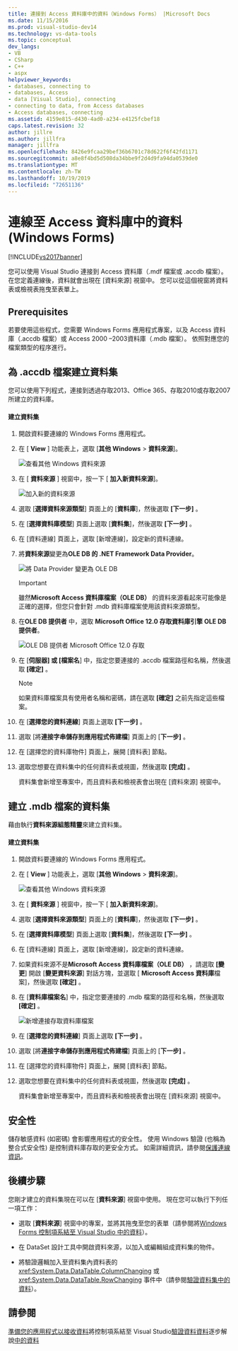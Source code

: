```yaml
---
title: 連接到 Access 資料庫中的資料（Windows Forms） |Microsoft Docs
ms.date: 11/15/2016
ms.prod: visual-studio-dev14
ms.technology: vs-data-tools
ms.topic: conceptual
dev_langs:
- VB
- CSharp
- C++
- aspx
helpviewer_keywords:
- databases, connecting to
- databases, Access
- data [Visual Studio], connecting
- connecting to data, from Access databases
- Access databases, connecting
ms.assetid: 4159e815-d430-4ad0-a234-e4125fcbef18
caps.latest.revision: 32
author: jillre
ms.author: jillfra
manager: jillfra
ms.openlocfilehash: 8426e9fcaa29bef36b6701c78d622f6f42fd1171
ms.sourcegitcommit: a8e8f4bd5d508da34bbe9f2d4d9fa94da0539de0
ms.translationtype: MT
ms.contentlocale: zh-TW
ms.lasthandoff: 10/19/2019
ms.locfileid: "72651136"
---
```

# <a name="connect-to-data-in-an-access-database-windows-forms"></a>連線至 Access 資料庫中的資料 (Windows Forms)
[!INCLUDE[vs2017banner](../includes/vs2017banner.md)]

您可以使用 Visual Studio 連接到 Access 資料庫（.mdf 檔案或 .accdb 檔案）。 在您定義連線後，資料就會出現在 [資料來源] 視窗中。 您可以從這個視窗將資料表或檢視表拖曳至表單上。

## <a name="prerequisites"></a>Prerequisites
 若要使用這些程式，您需要 Windows Forms 應用程式專案，以及 Access 資料庫（.accdb 檔案）或 Access 2000 –2003資料庫（.mdb 檔案）。 依照對應您的檔案類型的程序進行。

## <a name="creating-the-dataset-for-an-accdb-file"></a>為 .accdb 檔案建立資料集
 您可以使用下列程式，連接到透過存取2013、Office 365、存取2010或存取2007所建立的資料庫。

#### <a name="to-create-the-dataset"></a>建立資料集

1. 開啟資料要連線的 Windows Forms 應用程式。

2. 在 [ **View** ] 功能表上，選取 [**其他 Windows**  > **資料來源**]。

     ![查看其他 Windows 資料來源](../data-tools/media/viewdatasources.png "ViewDataSources")

3. 在 [ **資料來源** ] 視窗中，按一下 [ **加入新資料來源**]。

     ![加入新的資料來源](../data-tools/media/dataaddnewdatasource.png "dataAddNewDataSource")

4. 選取 [**選擇資料來源類型**] 頁面上的 [**資料庫**]，然後選取 **[下一步]** 。

5. 在 [**選擇資料庫模型**] 頁面上選取 [**資料集**]，然後選取 **[下一步]** 。

6. 在 [資料連線] 頁面上，選取 [新增連線]，設定新的資料連線。

7. 將**資料來源**變更為**OLE DB 的 .NET Framework Data Provider**。

     ![將 Data Provider 變更為 OLE DB](../data-tools/media/datachangedatasourceoledb.png "dataChangeDataSourceOLEDB")

    > [!IMPORTANT]
    > 雖然**Microsoft Access 資料庫檔案（OLE DB）** 的資料來源看起來可能像是正確的選擇，但您只會針對 .mdb 資料庫檔案使用該資料來源類型。

8. 在**OLE DB 提供者** 中，選取  **Microsoft Office 12.0 存取資料庫引擎 OLE DB 提供者**。

     ![OLE DB 提供者 Microsoft Office 12.0 存取](../data-tools/media/dataoledbprovideroffice12access.png "dataOLEDBProviderOffice12Access")

9. 在 [**伺服器] 或 [檔案名**] 中，指定您要連接的 .accdb 檔案路徑和名稱，然後選取 **[確定]** 。

    > [!NOTE]
    > 如果資料庫檔案具有使用者名稱和密碼，請在選取 **[確定]** 之前先指定這些檔案。

10. 在 [**選擇您的資料連線**] 頁面上選取 **[下一步]** 。

11. 選取 [將**連接字串儲存到應用程式佈建檔**] 頁面上的 [**下一步]** 。

12. 在 [選擇您的資料庫物件] 頁面上，展開 [資料表] 節點。

13. 選取您想要在資料集中的任何資料表或視圖，然後選取 **[完成]** 。

     資料集會新增至專案中，而且資料表和檢視表會出現在 [資料來源] 視窗中。

## <a name="creating-the-dataset-for-an-mdb-file"></a>建立 .mdb 檔案的資料集
 藉由執行**資料來源組態精靈**來建立資料集。

#### <a name="to-create-the-dataset"></a>建立資料集

1. 開啟資料要連線的 Windows Forms 應用程式。

2. 在 [ **View** ] 功能表上，選取 [**其他 Windows**  > **資料來源**]。

     ![查看其他 Windows 資料來源](../data-tools/media/viewdatasources.png "ViewDataSources")

3. 在 [ **資料來源** ] 視窗中，按一下 [ **加入新資料來源**]。

4. 選取 [**選擇資料來源類型**] 頁面上的 [**資料庫**]，然後選取 **[下一步]** 。

5. 在 [**選擇資料庫模型**] 頁面上選取 [**資料集**]，然後選取 **[下一步]** 。

6. 在 [資料連線] 頁面上，選取 [新增連線]，設定新的資料連線。

7. 如果資料來源不是**Microsoft Access 資料庫檔案（OLE DB）** ，請選取 **[變更**] 開啟 [**變更資料來源**] 對話方塊，並選取 [ **Microsoft Access 資料庫**檔案]，然後選取 **[確定]** 。

8. 在 [**資料庫檔案名**] 中，指定您要連接的 .mdb 檔案的路徑和名稱，然後選取 **[確定]** 。

     ![新增連接存取資料庫檔案](../data-tools/media/dataaddconnectionaccessmdb.png "dataAddConnectionAccessMDB")

9. 在 [**選擇您的資料連線**] 頁面上選取 **[下一步]** 。

10. 選取 [將**連接字串儲存到應用程式佈建檔**] 頁面上的 [**下一步]** 。

11. 在 [選擇您的資料庫物件] 頁面上，展開 [資料表] 節點。

12. 選取您想要在資料集中的任何資料表或視圖，然後選取 **[完成]** 。

     資料集會新增至專案中，而且資料表和檢視表會出現在 [資料來源] 視窗中。

## <a name="security"></a>安全性
 儲存敏感資料 (如密碼) 會影響應用程式的安全性。 使用 Windows 驗證 (也稱為整合式安全性) 是控制資料庫存取的更安全方式。 如需詳細資訊，請參閱[保護連線資訊](https://msdn.microsoft.com/library/1471f580-bcd4-4046-bdaf-d2541ecda2f4)。

## <a name="next-steps"></a>後續步驟
 您剛才建立的資料集現在可以在 [**資料來源**] 視窗中使用。 現在您可以執行下列任一項工作：

- 選取 [**資料來源**] 視窗中的專案，並將其拖曳至您的表單（請參閱將[Windows Forms 控制項系結至 Visual Studio 中的資料](../data-tools/bind-windows-forms-controls-to-data-in-visual-studio.md)）。

- 在 DataSet 設計工具中開啟資料來源，以加入或編輯組成資料集的物件。

- 將驗證邏輯加入至資料集內資料表的 <xref:System.Data.DataTable.ColumnChanging> 或 <xref:System.Data.DataTable.RowChanging> 事件中（請參閱[驗證資料集中的資料](../data-tools/validate-data-in-datasets.md)）。

## <a name="see-also"></a>請參閱

 [準備您的應用程式以接收資料](https://msdn.microsoft.com/library/c17bdb7e-c234-4f2f-9582-5e55c27356ad)將控制項系結至 Visual Studio[驗證資料](https://msdn.microsoft.com/library/b3a9ee4e-5d4d-4411-9c56-c811f2b4ee7e)[資料](https://msdn.microsoft.com/library/15a88fb8-3bee-4962-914d-7a1f8bd40ec4)逐步解說[中的資料](../data-tools/bind-controls-to-data-in-visual-studio.md)